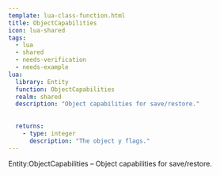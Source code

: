 ```yaml
---
template: lua-class-function.html
title: ObjectCapabilities
icon: lua-shared
tags:
  - lua
  - shared
  - needs-verification
  - needs-example
lua:
  library: Entity
  function: ObjectCapabilities
  realm: shared
  description: "Object capabilities for save/restore."
  
  
  returns:
    - type: integer
      description: "The object y flags."
---
```


<div class="lua__search__keywords">
Entity:ObjectCapabilities &#x2013; Object capabilities for save/restore.
</div>
